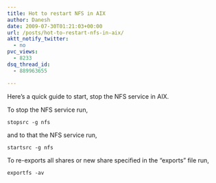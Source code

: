 ```yaml
---
title: Hot to restart NFS in AIX
author: Danesh
date: 2009-07-30T01:21:03+00:00
url: /posts/hot-to-restart-nfs-in-aix/
aktt_notify_twitter:
  - no
pvc_views:
  - 8233
dsq_thread_id:
  - 889963655

---
```

Here&#8217;s a quick guide to start, stop the NFS service in AIX.

To stop the NFS service run,

`stopsrc -g nfs`

and to that the NFS service run,

`startsrc -g nfs`

To re-exports all shares or new share specified in the &#8220;exports&#8221; file run,

`exportfs -av`
